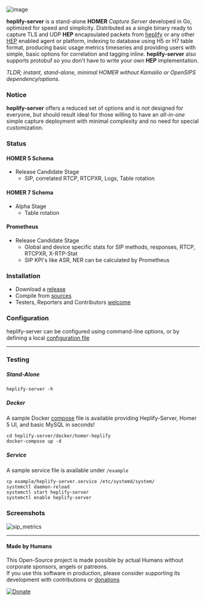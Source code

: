 ![image](https://user-images.githubusercontent.com/1423657/38167610-1bccc596-3538-11e8-944c-8bd9ee0433b2.png)

**heplify-server** is a stand-alone **HOMER** *Capture Server* developed in Go, optimized for speed and simplicity. Distributed as a single binary ready to capture TLS and UDP **HEP** encapsulated packets from [heplify](https://github.com/sipcapture/heplify) or any other [HEP](https://github.com/sipcapture/hep) enabled agent or platform, indexing to database using H5 or H7 table format, producing basic usage metrics timeseries and providing users with simple, basic options for correlation and tagging inline. **heplify-server** also supports protobuf so you don't have to write your own **HEP** implementation.

*TLDR; instant, stand-alone, minimal HOMER without Kamailio or OpenSIPS dependency/options.*

### Notice
**heplify-server** offers a reduced set of options and is *not* designed for everyone, but should result ideal for those willing to have an *all-in-one* simple capture deployment with minimal complexity and no need for special customization.

### Status 
#### HOMER 5 Schema
  * Release Candidate Stage
    * SIP, correlated RTCP, RTCPXR, Logs, Table rotation
#### HOMER 7 Schema
  * Alpha Stage
    * Table rotation
#### Prometheus
  * Release Candidate Stage
    * Global and device specific stats for SIP methods, responses, RTCP, RTCPXR, X-RTP-Stat
    * SIP KPI's like ASR, NER can be calculated by Prometheus

### Installation
* Download a [release](https://github.com/negbie/heplify-server/releases)
* Compile from [sources](https://github.com/negbie/heplify-server/blob/master/docker/heplify-server/Dockerfile)
* Testers, Reporters and Contributors [welcome](https://github.com/sipcapture/heplify-server/issues)

### Configuration
heplify-server can be configured using command-line options, or by defining a local [configuration file](https://github.com/sipcapture/heplify-server/blob/master/example/heplify-server.toml)

------

### Testing
##### Stand-Alone
```
heplify-server -h
```
##### Docker
A sample Docker [compose](https://github.com/sipcapture/heplify-server/tree/master/docker/homer-heplify) file is available providing Heplify-Server, Homer 5 UI, and basic MySQL in seconds!
```
cd heplify-server/docker/homer-heplify
docker-compose up -d
```
##### Service
A sample service file is available under `/example`
```
cp example/heplify-server.service /etc/systemd/system/
systemctl daemon-reload
systemctl start heplify-server
systemctl enable heplify-server
```

### Screenshots
![sip_metrics](https://user-images.githubusercontent.com/20154956/39591222-708ee5ac-4f03-11e8-8016-19a564b12bac.jpeg)

----
#### Made by Humans
This Open-Source project is made possible by actual Humans without corporate sponsors, angels or patreons.<br>
If you use this software in production, please consider supporting its development with contributions or [donations](https://www.paypal.com/cgi-bin/webscr?cmd=_donations&business=donation%40sipcapture%2eorg&lc=US&item_name=SIPCAPTURE&no_note=0&currency_code=EUR&bn=PP%2dDonationsBF%3abtn_donateCC_LG%2egif%3aNonHostedGuest)

[![Donate](https://www.paypalobjects.com/en_US/i/btn/btn_donateCC_LG.gif)](https://www.paypal.com/cgi-bin/webscr?cmd=_donations&business=donation%40sipcapture%2eorg&lc=US&item_name=SIPCAPTURE&no_note=0&currency_code=EUR&bn=PP%2dDonationsBF%3abtn_donateCC_LG%2egif%3aNonHostedGuest) 
